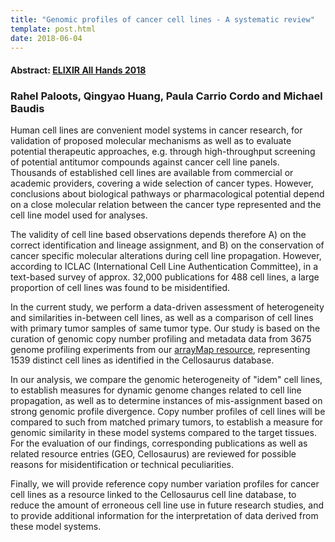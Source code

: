 ```yaml
---
title: "Genomic profiles of cancer cell lines - A systematic review"
template: post.html 
date: 2018-06-04
---
```


#### Abstract: [ELIXIR All Hands 2018](https://www.elixir-europe.org/events/elixir-all-hands-2018)
### Rahel Paloots, Qingyao Huang, Paula Carrio Cordo and Michael Baudis

Human cell lines are convenient model systems in cancer research, for validation of proposed molecular mechanisms as well as to evaluate potential therapeutic approaches, e.g. through high-throughput screening of potential antitumor compounds against cancer cell line panels. Thousands of established cell lines are available from commercial or academic providers, covering a wide selection of cancer types. However, conclusions about biological pathways or pharmacological potential depend on a close molecular relation between the cancer type represented and the cell line model used for analyses.<!--more-->

The validity of cell line based observations depends therefore A) on the correct identification and lineage assignment, and B) on the conservation of cancer specific molecular alterations during cell line propagation. However, according to ICLAC (International Cell Line Authentication Committee), in a text-based survey of approx. 32,000 publications for 488 cell lines, a large proportion of cell lines was found to be misidentified.

In the current study, we perform a data-driven assessment of heterogeneity and similarities in-between cell lines, as well as a comparison of cell lines with primary tumor samples of same tumor type. Our study is based on the curation of genomic copy number profiling and metadata data from 3675 genome profiling experiments from our [arrayMap resource](http://arraymap.org), representing 1539 distinct cell lines as identified in the Cellosaurus database.

In our analysis, we compare the genomic heterogeneity of "idem" cell lines, to establish measures for dynamic genome changes related to cell line propagation, as well as to determine instances of mis-assignment based on strong genomic profile divergence. Copy number profiles of cell lines will be compared to such from matched primary tumors, to establish a measure for genomic similarity in these model systems compared to the target tissues. For the evaluation of our findings, corresponding publications as well as related resource entries (GEO, Cellosaurus) are reviewed for possible reasons for misidentification or technical peculiarities.

Finally, we will provide reference copy number variation profiles for cancer cell lines as a resource linked to the Cellosaurus cell line database, to reduce the amount of erroneous cell line use in future research studies, and to provide additional information for the interpretation of data derived from these model systems.
